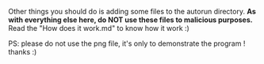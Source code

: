 Other things you should do is adding some files to the autorun directory.
**As with everything else here, do NOT use these files to malicious purposes.**
Read the "How does it work.md" to know how it work :)


PS: please do not use the png file, it's only to demonstrate the program ! thanks :)
